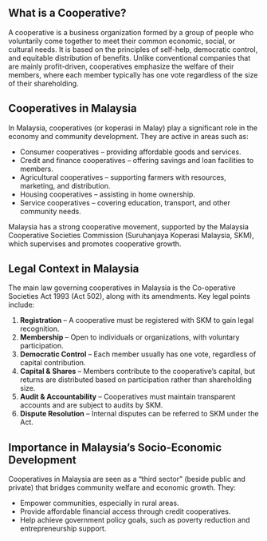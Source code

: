 ## What is a Cooperative?

A cooperative is a business organization formed by a group of people who voluntarily come together to meet their common economic, social, or cultural needs. It is based on the principles of self-help, democratic control, and equitable distribution of benefits. Unlike conventional companies that are mainly profit-driven, cooperatives emphasize the welfare of their members, where each member typically has one vote regardless of the size of their shareholding.

## Cooperatives in Malaysia

In Malaysia, cooperatives (or koperasi in Malay) play a significant role in the economy and community development. They are active in areas such as:

- Consumer cooperatives – providing affordable goods and services.
- Credit and finance cooperatives – offering savings and loan facilities to members.
- Agricultural cooperatives – supporting farmers with resources, marketing, and distribution.
- Housing cooperatives – assisting in home ownership.
- Service cooperatives – covering education, transport, and other community needs.

Malaysia has a strong cooperative movement, supported by the Malaysia Cooperative Societies Commission (Suruhanjaya Koperasi Malaysia, SKM), which supervises and promotes cooperative growth.

## Legal Context in Malaysia

The main law governing cooperatives in Malaysia is the Co-operative Societies Act 1993 (Act 502), along with its amendments. Key legal points include:

1. **Registration** – A cooperative must be registered with SKM to gain legal recognition.
2. **Membership** – Open to individuals or organizations, with voluntary participation.
3. **Democratic Control** – Each member usually has one vote, regardless of capital contribution.
4. **Capital & Shares** – Members contribute to the cooperative’s capital, but returns are distributed based on participation rather than shareholding size.
5. **Audit & Accountability** – Cooperatives must maintain transparent accounts and are subject to audits by SKM.
6. **Dispute Resolution** – Internal disputes can be referred to SKM under the Act.

## Importance in Malaysia’s Socio-Economic Development

Cooperatives in Malaysia are seen as a “third sector” (beside public and private) that bridges community welfare and economic growth. They:

- Empower communities, especially in rural areas.
- Provide affordable financial access through credit cooperatives.
- Help achieve government policy goals, such as poverty reduction and entrepreneurship support.
